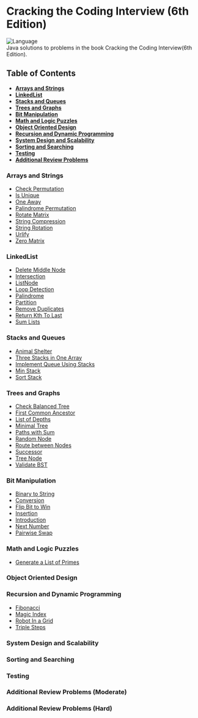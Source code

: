 # Cracking the Coding Interview (6th Edition) 

![Language](https://img.shields.io/badge/language-Java%20-red.svg) </br>
Java solutions to problems in the book Cracking the Coding Interview(6th Edition). 

## Table of Contents

* **[Arrays and Strings](#arrays-and-strings)**
* **[LinkedList](#linkedlist)**
* **[Stacks and Queues](#stacks-and-queues)**
* **[Trees and Graphs](#trees-and-graphs)**
* **[Bit Manipulation](#bit-manipulation)**
* **[Math and Logic Puzzles](#math-and-logic-puzzles)**
* **[Object Oriented Design](#object-oriented-design)**
* **[Recursion and Dynamic Programming](#recursion-and-dynamic-programming)**
* **[System Design and Scalability](#system-design-and-scalability)**
* **[Sorting and Searching](#sorting-and-searching)**
* **[Testing](#testing)**
* **[Additional Review Problems](#additional-review-problems)**

### Arrays and Strings

- [Check Permutation](./src/chapter01ArraysAndStrings/CheckPermutation.java) <br />
- [Is Unique](./src/chapter01ArraysAndStrings/IsUnique.java) <br />
- [One Away](./src/chapter01ArraysAndStrings/OneAway.java) <br />
- [Palindrome Permutation](./src/chapter01ArraysAndStrings/PalindromePermutation.java) <br />
- [Rotate Matrix](./src/chapter01ArraysAndStrings/RotateMatrix.java) <br />
- [String Compression](./src/chapter01ArraysAndStrings/StringCompression.java) <br />
- [String Rotation](./src/chapter01ArraysAndStrings/StringRotation.java) <br />
- [Urlify](./src/chapter01ArraysAndStrings/Urlify.java) <br />
- [Zero Matrix](./src/chapter01ArraysAndStrings/ZeroMatrix.java) <br />

### LinkedList

- [Delete Middle Node](./src/chapter02LinkedList/DeleteMiddleNode.java) <br />
- [Intersection](./src/chapter02LinkedList/Intersection.java) <br />
- [ListNode](./src/chapter02LinkedList/ListNode.java) <br />
- [Loop Detection](./src/chapter02LinkedList/LoopDetection.java) <br />
- [Palindrome](./src/chapter02LinkedList/Palindrome.java) <br />
- [Partition](./src/chapter02LinkedList/Partition.java) <br />
- [Remove Duplicates](./src/chapter02LinkedList/RemoveDuplicates.java) <br />
- [Return Kth To Last](./src/chapter02LinkedList/ReturnKthToLast.java) <br />
- [Sum Lists](./src/chapter02LinkedList/SumLists.java) <br />

### Stacks and Queues

- [Animal Shelter](./src/chapter03StacksAndQueues/AnimalShelter.java) <br />
- [Three Stacks in One Array](./src/chapter03StacksAndQueues/ArrayToStack.java) <br />
- [Implement Queue Using Stacks](./src/chapter03StacksAndQueues/ImplementQueueUsingStacks.java) <br />
- [Min Stack](./src/chapter03StacksAndQueues/MinStack.java) <br />
- [Sort Stack](./src/chapter03StacksAndQueues/SortStack.java) <br />

### Trees and Graphs

- [Check Balanced Tree](./src/chapter04TreesAndGraphs/CheckBalancedTree.java) <br />
- [First Common Ancestor](./src/chapter04TreesAndGraphs/FirstCommonAncestor.java) <br />
- [List of Depths](./src/chapter04TreesAndGraphs/ListOfDepths.java) <br />
- [Minimal Tree](./src/chapter04TreesAndGraphs/MinimalTree.java) <br />
- [Paths with Sum](./src/chapter04TreesAndGraphs/PathsWithSum.java) <br />
- [Random Node](./src/chapter04TreesAndGraphs/RandomNode.java) <br />
- [Route between Nodes](./src/chapter04TreesAndGraphs/RouteBetweenNodes.java) <br />
- [Successor](./src/chapter04TreesAndGraphs/Successor.java) <br />
- [Tree Node](./src/chapter04TreesAndGraphs/TreeNode.java) <br />
- [Validate BST](./src/chapter04TreesAndGraphs/ValidateBST.java) <br />

### Bit Manipulation

- [Binary to String](./src/chapter05BitManipulation/BinaryToString.java) <br />
- [Conversion](./src/chapter05BitManipulation/Conversion.java) <br />
- [Flip Bit to Win](./src/chapter05BitManipulation/FlipBitToWin.java) <br />
- [Insertion](./src/chapter05BitManipulation/Insertion.java) <br />
- [Introduction](./src/chapter05BitManipulation/Intro.java) <br />
- [Next Number](./src/chapter05BitManipulation/Intro.java) <br />
- [Pairwise Swap](./src/chapter05BitManipulation/PairwiseSwap.java) <br />

### Math and Logic Puzzles

- [Generate a List of Primes](./src/chapter06MathAndLogicPuzzles/GenerateAListOfPrimes.java) <br />

### Object Oriented Design

### Recursion and Dynamic Programming

- [Fibonacci](./src/chapter08RecursionAndDynamicProgramming/Fibonacci.java) <br />
- [Magic Index](./src/chapter08RecursionAndDynamicProgramming/MagicIndex.java) <br />
- [Robot In a Grid](./src/chapter08RecursionAndDynamicProgramming/RobotInAGrid.java) <br />
- [Triple Steps](./src/chapter08RecursionAndDynamicProgramming/TripleSteps.java) <br />

### System Design and Scalability

### Sorting and Searching

### Testing

### Additional Review Problems (Moderate)

### Additional Review Problems (Hard)
